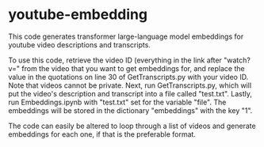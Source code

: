 # youtube-embedding
This code generates transformer large-language model embeddings for youtube video descriptions and transcripts.

To use this code, retrieve the video ID (everything in the link after "watch?v=" from the video that you want to get embeddings for, and replace the value in the quotations on line 30 of GetTranscripts.py with your video ID. Note that videos cannot be private.
Next, run GetTranscripts.py, which will put the video's description and transcript into a file called "test.txt".
Lastly, run Embeddings.ipynb with "test.txt" set for the variable "file". The embeddings will be stored in the dictionary "embeddings" with the key "1".

The code can easily be altered to loop through a list of videos and generate embeddings for each one, if that is the preferable format.
